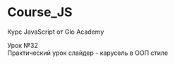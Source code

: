 # Course_JS
Курс JavaScript от Glo Academy
<div>
  Урок &#8470;32<br>
  Практический урок слайдер - карусель в ООП стиле
</div>
